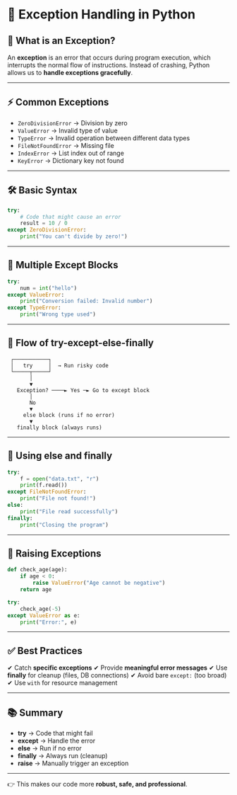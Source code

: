 # 🐍 Exception Handling in Python

## 📌 What is an Exception?

An **exception** is an error that occurs during program execution, which interrupts the normal flow of instructions.
Instead of crashing, Python allows us to **handle exceptions gracefully**.

---

## ⚡ Common Exceptions

* `ZeroDivisionError` → Division by zero
* `ValueError` → Invalid type of value
* `TypeError` → Invalid operation between different data types
* `FileNotFoundError` → Missing file
* `IndexError` → List index out of range
* `KeyError` → Dictionary key not found

---

## 🛠️ Basic Syntax

```python
try:
    # Code that might cause an error
    result = 10 / 0
except ZeroDivisionError:
    print("You can't divide by zero!")
```

---

## 🧩 Multiple Except Blocks

```python
try:
    num = int("hello")
except ValueError:
    print("Conversion failed: Invalid number")
except TypeError:
    print("Wrong type used")
```

---

## 🎯 Flow of try-except-else-finally

```
 ┌───────────┐
 │   try     │  → Run risky code
 └─────┬─────┘
       │
       ▼
   Exception? ────► Yes ─► Go to except block
       │
       No
       ▼
     else block (runs if no error)
       ▼
   finally block (always runs)
```

---

## 🎯 Using else and finally

```python
try:
    f = open("data.txt", "r")
    print(f.read())
except FileNotFoundError:
    print("File not found!")
else:
    print("File read successfully")
finally:
    print("Closing the program")
```

---

## 🔄 Raising Exceptions

```python
def check_age(age):
    if age < 0:
        raise ValueError("Age cannot be negative")
    return age

try:
    check_age(-5)
except ValueError as e:
    print("Error:", e)
```

---

## ✅ Best Practices

✔ Catch **specific exceptions**
✔ Provide **meaningful error messages**
✔ Use **finally** for cleanup (files, DB connections)
✔ Avoid bare `except:` (too broad)
✔ Use `with` for resource management

---

## 📚 Summary

* **try** → Code that might fail
* **except** → Handle the error
* **else** → Run if no error
* **finally** → Always run (cleanup)
* **raise** → Manually trigger an exception

---

👉 This makes our code more **robust, safe, and professional**.
